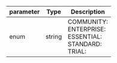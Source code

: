 | parameter | Type | Description |
| ----------- | ----------- |----------- |
| enum  |  string  | COMMUNITY: <br/>ENTERPRISE: <br/>ESSENTIAL: <br/>STANDARD: <br/>TRIAL:    |